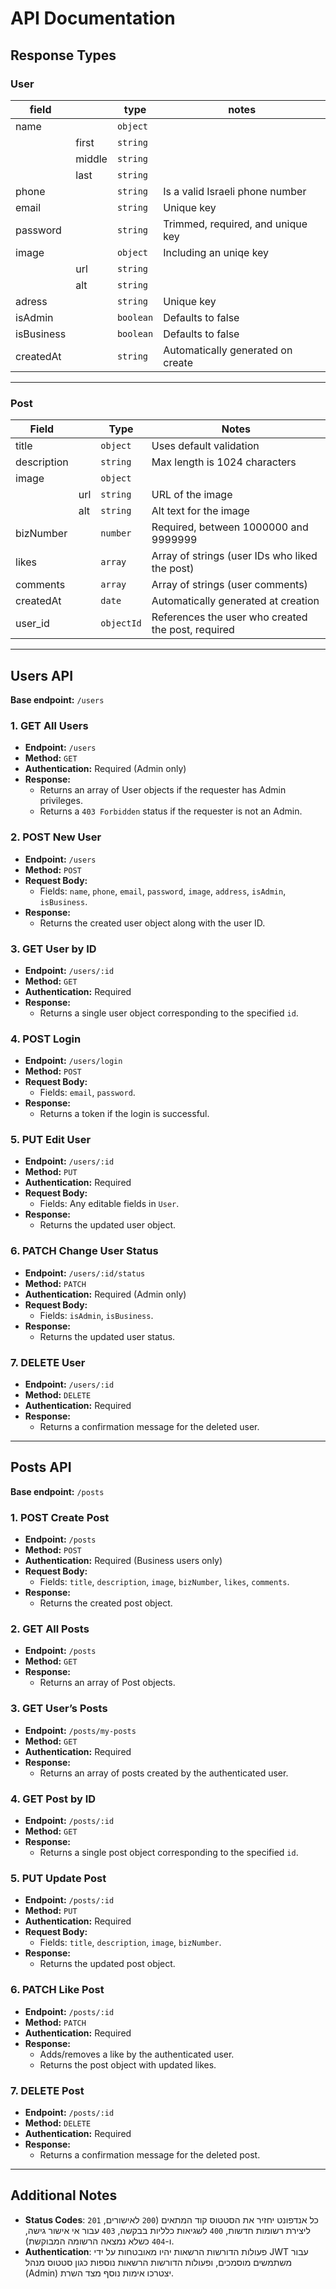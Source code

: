 # API Documentation

## Response Types

### User

| field | | type | notes |
| -- | -- | -- | -- |
| name | | `object` | |
| | first | `string` | |
| | middle | `string` | |
| | last | `string` | |
| phone | | `string` | Is a valid Israeli phone number |
| email | | `string` |Unique key |
| password | | `string` | Trimmed, required, and unique key |
| image | | `object` | Including an uniqe key |
| | url | `string` | |
| | alt | `string` | |
| adress | | `string` | Unique key |
| isAdmin | | `boolean` | Defaults to false |
| isBusiness | | `boolean` | Defaults to false |
| createdAt | | `string` | Automatically generated on create |
---
### Post

| Field|| Type| Notes|
|-------------|--------|----------|------------------------------------|
|title|| `object` | Uses default validation|
|description|| `string` | Max length is 1024 characters|
|image|| `object`||
|| url|`string`| URL of the image|
||alt|`string`|Alt text for the image|
|bizNumber||`number`|Required, between 1000000 and 9999999|
| likes||`array`| Array of strings (user IDs who liked the post)|
| comments||`array`| Array of strings (user comments)|
| createdAt||`date`| Automatically generated at creation|
| user_id||`objectId`|References the user who created the post, required|

---

## Users API

**Base endpoint:** `/users`

### 1. **GET All Users**

- **Endpoint:** `/users`
- **Method:** `GET`
- **Authentication:** Required (Admin only)
- **Response:**
  - Returns an array of User objects if the requester has Admin privileges.
  - Returns a `403 Forbidden` status if the requester is not an Admin.

### 2. **POST New User**

- **Endpoint:** `/users`
- **Method:** `POST`
- **Request Body:**
  - Fields: `name`, `phone`, `email`, `password`, `image`, `address`, `isAdmin`, `isBusiness`.
- **Response:**
  - Returns the created user object along with the user ID.

### 3. **GET User by ID**

- **Endpoint:** `/users/:id`
- **Method:** `GET`
- **Authentication:** Required
- **Response:**
  - Returns a single user object corresponding to the specified `id`.

### 4. **POST Login**

- **Endpoint:** `/users/login`
- **Method:** `POST`
- **Request Body:**
  - Fields: `email`, `password`.
- **Response:**
  - Returns a token if the login is successful.

### 5. **PUT Edit User**

- **Endpoint:** `/users/:id`
- **Method:** `PUT`
- **Authentication:** Required
- **Request Body:**
  - Fields: Any editable fields in `User`.
- **Response:**
  - Returns the updated user object.

### 6. **PATCH Change User Status**

- **Endpoint:** `/users/:id/status`
- **Method:** `PATCH`
- **Authentication:** Required (Admin only)
- **Request Body:**
  - Fields: `isAdmin`, `isBusiness`.
- **Response:**
  - Returns the updated user status.

### 7. **DELETE User**

- **Endpoint:** `/users/:id`
- **Method:** `DELETE`
- **Authentication:** Required
- **Response:**
  - Returns a confirmation message for the deleted user.

---

## Posts API

**Base endpoint:** `/posts`

### 1. **POST Create Post**

- **Endpoint:** `/posts`
- **Method:** `POST`
- **Authentication:** Required (Business users only)
- **Request Body:**
  - Fields: `title`, `description`, `image`, `bizNumber`, `likes`, `comments`.
- **Response:**
  - Returns the created post object.

### 2. **GET All Posts**

- **Endpoint:** `/posts`
- **Method:** `GET`
- **Response:**
  - Returns an array of Post objects.

### 3. **GET User’s Posts**

- **Endpoint:** `/posts/my-posts`
- **Method:** `GET`
- **Authentication:** Required
- **Response:**
  - Returns an array of posts created by the authenticated user.

### 4. **GET Post by ID**

- **Endpoint:** `/posts/:id`
- **Method:** `GET`
- **Response:**
  - Returns a single post object corresponding to the specified `id`.

### 5. **PUT Update Post**

- **Endpoint:** `/posts/:id`
- **Method:** `PUT`
- **Authentication:** Required
- **Request Body:**
  - Fields: `title`, `description`, `image`, `bizNumber`.
- **Response:**
  - Returns the updated post object.

### 6. **PATCH Like Post**

- **Endpoint:** `/posts/:id`
- **Method:** `PATCH`
- **Authentication:** Required
- **Response:**
  - Adds/removes a like by the authenticated user.
  - Returns the post object with updated likes.

### 7. **DELETE Post**

- **Endpoint:** `/posts/:id`
- **Method:** `DELETE`
- **Authentication:** Required
- **Response:**
  - Returns a confirmation message for the deleted post.

---

## Additional Notes

- **Status Codes**: כל אנדפונט יחזיר את הסטטוס קוד המתאים (`200` לאישורים, `201` ליצירת רשומות חדשות, `400` לשגיאות כלליות בבקשה, `403` עבור אי אישור גישה, ו-`404` כשלא נמצאה הרשומה המבוקשת).
- **Authentication**: פעולות הדורשות הרשאות יהיו מאובטחות על ידי JWT עבור משתמשים מוסמכים, ופעולות הדורשות הרשאות נוספות כגון סטטוס מנהל (Admin) יצטרכו אימות נוסף מצד השרת.